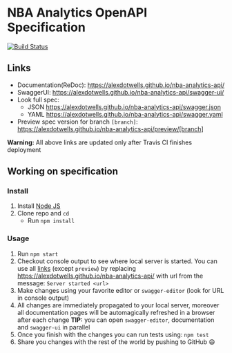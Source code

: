 # NBA Analytics OpenAPI Specification
[![Build Status](https://travis-ci.org/alexdotwells/nba-analytics-api.svg?branch=master)](https://travis-ci.org/alexdotwells/nba-analytics-api)


## Links

- Documentation(ReDoc): https://alexdotwells.github.io/nba-analytics-api/
- SwaggerUI: https://alexdotwells.github.io/nba-analytics-api/swagger-ui/
- Look full spec:
    + JSON https://alexdotwells.github.io/nba-analytics-api/swagger.json
    + YAML https://alexdotwells.github.io/nba-analytics-api/swagger.yaml
- Preview spec version for branch `[branch]`: https://alexdotwells.github.io/nba-analytics-api/preview/[branch]

**Warning:** All above links are updated only after Travis CI finishes deployment

## Working on specification
### Install

1. Install [Node JS](https://nodejs.org/)
2. Clone repo and `cd`
    + Run `npm install`

### Usage

1. Run `npm start`
2. Checkout console output to see where local server is started. You can use all [links](#links) (except `preview`) by replacing https://alexdotwells.github.io/nba-analytics-api/ with url from the message: `Server started <url>`
3. Make changes using your favorite editor or `swagger-editor` (look for URL in console output)
4. All changes are immediately propagated to your local server, moreover all documentation pages will be automagically refreshed in a browser after each change
**TIP:** you can open `swagger-editor`, documentation and `swagger-ui` in parallel
5. Once you finish with the changes you can run tests using: `npm test`
6. Share you changes with the rest of the world by pushing to GitHub :smile:
